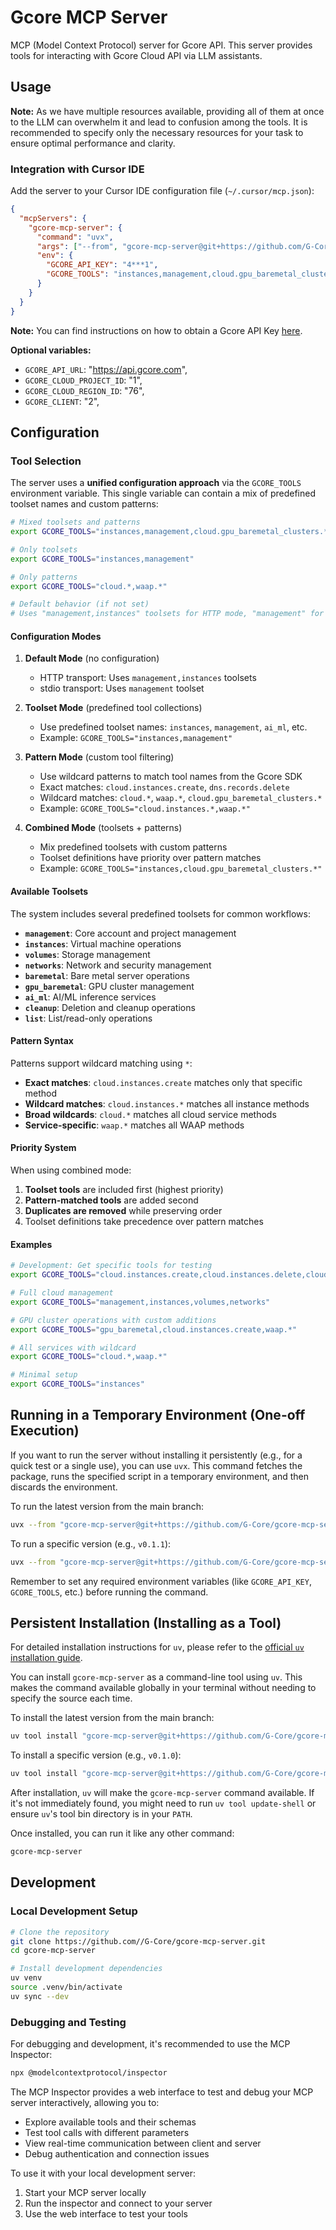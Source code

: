# Gcore MCP Server

MCP (Model Context Protocol) server for Gcore API. This server provides tools for interacting with Gcore Cloud API via LLM assistants.

## Usage

**Note:** As we have multiple resources available, providing all of them at once to the LLM can overwhelm it and lead to confusion among the tools. It is recommended to specify only the necessary resources for your task to ensure optimal performance and clarity.

### Integration with Cursor IDE

Add the server to your Cursor IDE configuration file (`~/.cursor/mcp.json`):

```json
{
  "mcpServers": {
    "gcore-mcp-server": {
      "command": "uvx",
      "args": ["--from", "gcore-mcp-server@git+https://github.com/G-Core/gcore-mcp-server.git", "gcore-mcp-server"],
      "env": {
        "GCORE_API_KEY": "4***1",
        "GCORE_TOOLS": "instances,management,cloud.gpu_baremetal_clusters.*"
      }
    }
  }
}
```

**Note:** You can find instructions on how to obtain a Gcore API Key [here](https://gcore.com/docs/account-settings/create-use-or-delete-a-permanent-api-token).

**Optional variables:**
- `GCORE_API_URL`: "https://api.gcore.com",
- `GCORE_CLOUD_PROJECT_ID`: "1",
- `GCORE_CLOUD_REGION_ID`: "76",
- `GCORE_CLIENT`: "2",

## Configuration

### Tool Selection

The server uses a **unified configuration approach** via the `GCORE_TOOLS` environment variable. This single variable can contain a mix of predefined toolset names and custom patterns:

```bash
# Mixed toolsets and patterns
export GCORE_TOOLS="instances,management,cloud.gpu_baremetal_clusters.*,dns.records.create"

# Only toolsets
export GCORE_TOOLS="instances,management"

# Only patterns  
export GCORE_TOOLS="cloud.*,waap.*"

# Default behavior (if not set)
# Uses "management,instances" toolsets for HTTP mode, "management" for stdio
```

#### Configuration Modes

1. **Default Mode** (no configuration)
   - HTTP transport: Uses `management,instances` toolsets
   - stdio transport: Uses `management` toolset

2. **Toolset Mode** (predefined tool collections)
   - Use predefined toolset names: `instances`, `management`, `ai_ml`, etc.
   - Example: `GCORE_TOOLS="instances,management"`

3. **Pattern Mode** (custom tool filtering)
   - Use wildcard patterns to match tool names from the Gcore SDK
   - Exact matches: `cloud.instances.create`, `dns.records.delete`
   - Wildcard matches: `cloud.*`, `waap.*`, `cloud.gpu_baremetal_clusters.*`
   - Example: `GCORE_TOOLS="cloud.instances.*,waap.*"`

4. **Combined Mode** (toolsets + patterns)
   - Mix predefined toolsets with custom patterns
   - Toolset definitions have priority over pattern matches
   - Example: `GCORE_TOOLS="instances,cloud.gpu_baremetal_clusters.*"`

#### Available Toolsets

The system includes several predefined toolsets for common workflows:

- **`management`**: Core account and project management
- **`instances`**: Virtual machine operations  
- **`volumes`**: Storage management
- **`networks`**: Network and security management
- **`baremetal`**: Bare metal server operations
- **`gpu_baremetal`**: GPU cluster management
- **`ai_ml`**: AI/ML inference services
- **`cleanup`**: Deletion and cleanup operations
- **`list`**: List/read-only operations

#### Pattern Syntax

Patterns support wildcard matching using `*`:

- **Exact matches**: `cloud.instances.create` matches only that specific method
- **Wildcard matches**: `cloud.instances.*` matches all instance methods
- **Broad wildcards**: `cloud.*` matches all cloud service methods
- **Service-specific**: `waap.*` matches all WAAP methods

#### Priority System

When using combined mode:
1. **Toolset tools** are included first (highest priority)
2. **Pattern-matched tools** are added second
3. **Duplicates are removed** while preserving order
4. Toolset definitions take precedence over pattern matches

#### Examples

```bash
# Development: Get specific tools for testing
export GCORE_TOOLS="cloud.instances.create,cloud.instances.delete,cloud.volumes.create"

# Full cloud management
export GCORE_TOOLS="management,instances,volumes,networks"

# GPU cluster operations with custom additions  
export GCORE_TOOLS="gpu_baremetal,cloud.instances.create,waap.*"

# All services with wildcard
export GCORE_TOOLS="cloud.*,waap.*"

# Minimal setup
export GCORE_TOOLS="instances"
```

## Running in a Temporary Environment (One-off Execution)

If you want to run the server without installing it persistently (e.g., for a quick test or a single use), you can use `uvx`. This command fetches the package, runs the specified script in a temporary environment, and then discards the environment.


To run the latest version from the main branch:
```bash
uvx --from "gcore-mcp-server@git+https://github.com/G-Core/gcore-mcp-server.git" gcore-mcp-server
```

To run a specific version (e.g., `v0.1.1`):
```bash
uvx --from "gcore-mcp-server@git+https://github.com/G-Core/gcore-mcp-server.git@v0.1.1" gcore-mcp-server
```
Remember to set any required environment variables (like `GCORE_API_KEY`, `GCORE_TOOLS`, etc.) before running the command.

## Persistent Installation (Installing as a Tool)

For detailed installation instructions for `uv`, please refer to the [official `uv` installation guide](https://docs.astral.sh/uv/getting-started/installation/).

You can install `gcore-mcp-server` as a command-line tool using `uv`. This makes the command available globally in your terminal without needing to specify the source each time.

To install the latest version from the main branch:
```bash
uv tool install "gcore-mcp-server@git+https://github.com/G-Core/gcore-mcp-server.git"
```

To install a specific version (e.g., `v0.1.0`):
```bash
uv tool install "gcore-mcp-server@git+https://github.com/G-Core/gcore-mcp-server.git@v0.1.0"
```

After installation, `uv` will make the `gcore-mcp-server` command available. If it's not immediately found, you might need to run `uv tool update-shell` or ensure `uv`'s tool bin directory is in your `PATH`.

Once installed, you can run it like any other command:
```bash
gcore-mcp-server
```

## Development

### Local Development Setup

```bash
# Clone the repository
git clone https://github.com//G-Core/gcore-mcp-server.git
cd gcore-mcp-server

# Install development dependencies
uv venv
source .venv/bin/activate
uv sync --dev
```

### Debugging and Testing

For debugging and development, it's recommended to use the MCP Inspector:

```bash
npx @modelcontextprotocol/inspector
```

The MCP Inspector provides a web interface to test and debug your MCP server interactively, allowing you to:
- Explore available tools and their schemas
- Test tool calls with different parameters
- View real-time communication between client and server
- Debug authentication and connection issues

To use it with your local development server:
1. Start your MCP server locally
2. Run the inspector and connect to your server
3. Use the web interface to test your tools

